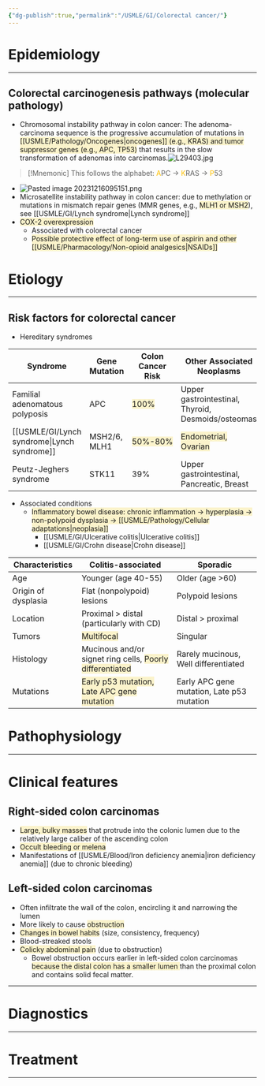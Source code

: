 ```yaml
---
{"dg-publish":true,"permalink":"/USMLE/GI/Colorectal cancer/"}
---
```


# Epidemiology
---
## Colorectal carcinogenesis pathways (molecular pathology) 
- Chromosomal instability pathway in colon cancer: The adenoma-carcinoma sequence is the progressive accumulation of mutations in <span style="background:rgba(240, 200, 0, 0.2)">[[USMLE/Pathology/Oncogenes\|oncogenes]] (e.g., KRAS) and tumor suppressor genes (e.g., APC, TP53)</span> that results in the slow transformation of adenomas into carcinomas.![L29403.jpg](/img/user/appendix/L29403.jpg)
>[!Mnemonic] 
>This follows the alphabet: <font color="#ffc000">A</font>PC -> <font color="#ffc000">K</font>RAS -> <font color="#ffc000">P</font>53
- ![Pasted image 20231216095151.png](/img/user/appendix/Pasted%20image%2020231216095151.png)
- Microsatellite instability pathway in colon cancer: due to methylation or mutations in mismatch repair genes (MMR genes, e.g., <span style="background:rgba(240, 200, 0, 0.2)">MLH1 or MSH2</span>), see [[USMLE/GI/Lynch syndrome\|Lynch syndrome]]
- <span style="background:rgba(240, 200, 0, 0.2)">COX-2 overexpression</span>
	- Associated with colorectal cancer
	- <span style="background:rgba(240, 200, 0, 0.2)">Possible protective effect of long-term use of aspirin and other [[USMLE/Pharmacology/Non-opioid analgesics\|NSAIDs]]</span>

# Etiology
---
## Risk factors for colorectal cancer
- Hereditary syndromes

| Syndrome                       | Gene Mutation | Colon Cancer Risk                                              | Other Associated Neoplasms                                                  |
| ------------------------------ | ------------- | -------------------------------------------------------------- | --------------------------------------------------------------------------- |
| Familial adenomatous polyposis | APC           | <span style="background:rgba(240, 200, 0, 0.2)">100%</span>    | Upper gastrointestinal, Thyroid, Desmoids/osteomas                          |
| [[USMLE/GI/Lynch syndrome\|Lynch syndrome]]             | MSH2/6, MLH1  | <span style="background:rgba(240, 200, 0, 0.2)">50%-80%</span> | <span style="background:rgba(240, 200, 0, 0.2)">Endometrial, Ovarian</span> |
| Peutz-Jeghers syndrome         | STK11         | 39%                                                            | Upper gastrointestinal, Pancreatic, Breast                                  |
- Associated conditions
	- <span style="background:rgba(240, 200, 0, 0.2)">Inflammatory bowel disease: chronic inflammation → hyperplasia → non-polypoid dysplasia → [[USMLE/Pathology/Cellular adaptations\|neoplasia]]</span>
		- [[USMLE/GI/Ulcerative colitis\|Ulcerative colitis]] 
		- [[USMLE/GI/Crohn disease\|Crohn disease]]

| Characteristics     | Colitis-associated                                                                                              | Sporadic                                   |
| ------------------- | --------------------------------------------------------------------------------------------------------------- | ------------------------------------------ |
| Age                 | Younger (age 40-55)                                                                                             | Older (age >60)                            |
| Origin of dysplasia | Flat (nonpolypoid) lesions                                                                                      | Polypoid lesions                           |
| Location            | Proximal > distal (particularly with CD)                                                                        | Distal > proximal                          |
| Tumors              | <span style="background:rgba(240, 200, 0, 0.2)">Multifocal</span>                                               | Singular                                   |
| Histology           | Mucinous and/or signet ring cells, <span style="background:rgba(240, 200, 0, 0.2)">Poorly differentiated</span> | Rarely mucinous, Well differentiated       |
| Mutations           | <span style="background:rgba(240, 200, 0, 0.2)">Early p53 mutation, Late APC gene mutation</span>               | Early APC gene mutation, Late p53 mutation |

# Pathophysiology


---
# Clinical features
## Right-sided colon carcinomas
- <span style="background:rgba(240, 200, 0, 0.2)">Large, bulky masses</span> that protrude into the colonic lumen due to the relatively large caliber of the ascending colon
- <span style="background:rgba(240, 200, 0, 0.2)">Occult bleeding or melena</span>
- Manifestations of [[USMLE/Blood/Iron deficiency anemia\|iron deficiency anemia]] (due to chronic bleeding)
## Left-sided colon carcinomas
- Often infiltrate the wall of the colon, encircling it and narrowing the lumen
- More likely to cause <span style="background:rgba(240, 200, 0, 0.2)">obstruction</span>
- <span style="background:rgba(240, 200, 0, 0.2)">Changes in bowel habits</span> (size, consistency, frequency) 
- Blood-streaked stools 
- <span style="background:rgba(240, 200, 0, 0.2)">Colicky abdominal pain</span> (due to obstruction)
	- Bowel obstruction occurs earlier in left-sided colon carcinomas <span style="background:rgba(240, 200, 0, 0.2)">because the distal colon has a smaller lumen </span>than the proximal colon and contains solid fecal matter.

---
# Diagnostics


---
# Treatment


---
